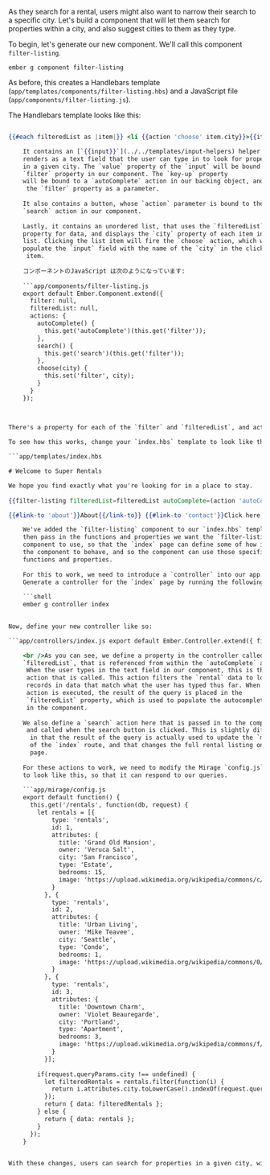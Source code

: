 As they search for a rental, users might also want to narrow their search to a specific city. Let's build a component that will let them search for properties within a city, and also suggest cities to them as they type.

To begin, let's generate our new component. We'll call this component `filter-listing`.

```shell
ember g component filter-listing
```

As before, this creates a Handlebars template (`app/templates/components/filter-listing.hbs`) and a JavaScript file (`app/components/filter-listing.js`).

The Handlebars template looks like this:

```app/templates/components/filter-listing.hbs City: {{input value=filter key-up=(action 'autoComplete' filter)}} <button {{action 'search'}}>Search</button>

{{#each filteredList as |item|}} <li {{action 'choose' item.city}}>{{item.city}}</li> {{/each}} 

    It contains an [`{{input}}`](../../templates/input-helpers) helper, that 
    renders as a text field that the user can type in to look for properties 
    in a given city. The `value` property of the `input` will be bound to the 
    `filter` property in our component. The `key-up` property 
    will be bound to a `autoComplete` action in our backing object, and passes
     the `filter` property as a parameter.
    
    It also contains a button, whose `action` parameter is bound to the 
    `search` action in our component.
    
    Lastly, it contains an unordered list, that uses the `filteredList` 
    property for data, and displays the `city` property of each item in the 
    list. Clicking the list item will fire the `choose` action, which will 
    populate the `input` field with the name of the `city` in the clicked list
     item.
    
    コンポーネントのJavaScript は次のようになっています:
    
    ```app/components/filter-listing.js
    export default Ember.Component.extend({
      filter: null,
      filteredList: null,
      actions: {
        autoComplete() {
          this.get('autoComplete')(this.get('filter'));
        },
        search() {
          this.get('search')(this.get('filter'));
        },
        choose(city) {
          this.set('filter', city);
        }
      }
    });
    
    

There's a property for each of the `filter` and `filteredList`, and actions as described above. What's interesting is that only the `choose` action is defined by the component. The actual logic of each of the `autoComplete` and `search` actions are pulled from the component's properties, which means that those actions need to be \[passed\] (../../components/triggering-changes-with-actions/#toc_passing-the-action-to-the-component) in by the calling object, a pattern known as *closure actions*.

To see how this works, change your `index.hbs` template to look like this:

```app/templates/index.hbs 

# Welcome to Super Rentals

We hope you find exactly what you're looking for in a place to stay.   
  
{{filter-listing filteredList=filteredList autoComplete=(action 'autoComplete') search=(action 'search')}} {{#each model as |rentalUnit|}} {{rental-listing rental=rentalUnit}} {{/each}}

{{#link-to 'about'}}About{{/link-to}} {{#link-to 'contact'}}Click here to contact us.{{/link-to}}

    We've added the `filter-listing` component to our `index.hbs` template. We 
    then pass in the functions and properties we want the `filter-listing` 
    component to use, so that the `index` page can define some of how it wants 
    the component to behave, and so the component can use those specific 
    functions and properties.
    
    For this to work, we need to introduce a `controller` into our app. 
    Generate a controller for the `index` page by running the following:
    
    ```shell
    ember g controller index
    

Now, define your new controller like so:

```app/controllers/index.js export default Ember.Controller.extend({ filteredList: null, actions: { autoComplete(param) { if(param !== "") { this.store.query('rental', {city: param}).then((result) => { this.set('filteredList',result); }); } else { this.set('filteredList').clear(); } }, search(param) { if(param !== "") { this.store.query('rental', {city: param}).then((result) => { this.set('model',result); }); } else { this.set('model').clear(); } } } });

    <br />As you can see, we define a property in the controller called 
    `filteredList`, that is referenced from within the `autoComplete` action.
     When the user types in the text field in our component, this is the 
     action that is called. This action filters the `rental` data to look for 
     records in data that match what the user has typed thus far. When this 
     action is executed, the result of the query is placed in the 
     `filteredList` property, which is used to populate the autocomplete list 
     in the component.
    
    We also define a `search` action here that is passed in to the component,
     and called when the search button is clicked. This is slightly different
      in that the result of the query is actually used to update the `model` 
      of the `index` route, and that changes the full rental listing on the 
      page.
    
    For these actions to work, we need to modify the Mirage `config.js` file 
    to look like this, so that it can respond to our queries.
    
    ```app/mirage/config.js
    export default function() {
      this.get('/rentals', function(db, request) {
        let rentals = [{
            type: 'rentals',
            id: 1,
            attributes: {
              title: 'Grand Old Mansion',
              owner: 'Veruca Salt',
              city: 'San Francisco',
              type: 'Estate',
              bedrooms: 15,
              image: 'https://upload.wikimedia.org/wikipedia/commons/c/cb/Crane_estate_(5).jpg'
            }
          }, {
            type: 'rentals',
            id: 2,
            attributes: {
              title: 'Urban Living',
              owner: 'Mike Teavee',
              city: 'Seattle',
              type: 'Condo',
              bedrooms: 1,
              image: 'https://upload.wikimedia.org/wikipedia/commons/0/0e/Alfonso_13_Highrise_Tegucigalpa.jpg'
            }
          }, {
            type: 'rentals',
            id: 3,
            attributes: {
              title: 'Downtown Charm',
              owner: 'Violet Beauregarde',
              city: 'Portland',
              type: 'Apartment',
              bedrooms: 3,
              image: 'https://upload.wikimedia.org/wikipedia/commons/f/f7/Wheeldon_Apartment_Building_-_Portland_Oregon.jpg'
            }
          }];
    
        if(request.queryParams.city !== undefined) {
          let filteredRentals = rentals.filter(function(i) {
            return i.attributes.city.toLowerCase().indexOf(request.queryParams.city.toLowerCase()) !== -1;
          });
          return { data: filteredRentals };
        } else {
          return { data: rentals };
        }
      });
    }
    

With these changes, users can search for properties in a given city, with a search field that provides suggestions as they type.